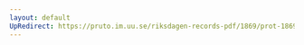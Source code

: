 ```yaml
---
layout: default
UpRedirect: https://pruto.im.uu.se/riksdagen-records-pdf/1869/prot-1869--ak--227.pdf
---
```

